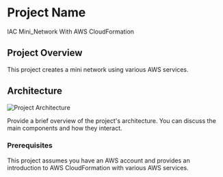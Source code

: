 # Project Name

IAC Mini_Network With AWS CloudFormation

## Project Overview

This project creates a mini network using various AWS services.

## Architecture

![Project Architecture](https://drive.google.com/file/d/1M9u_ryvc2VYFFw2K-TYrXZ8J5p_bEHt4/view?usp=drive_link)

Provide a brief overview of the project's architecture. You can discuss the main components and how they interact.


### Prerequisites

This project assumes you have an AWS account and provides an introduction to AWS CloudFormation with various AWS services.






